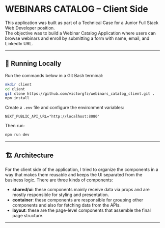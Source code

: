 # WEBINARS CATALOG – Client Side

This application was built as part of a Technical Case for a Junior Full Stack Web Developer position.  
The objective was to build a Webinar Catalog Application where users can browse webinars and enroll by submitting a form with name, email, and LinkedIn URL.

---

## 🚀 Running Locally

Run the commands below in a Git Bash terminal:

```bash
mkdir client
cd client
git clone https://github.com/victorgfz/webinars_catalog_client.git .
npm install
```

Create a `.env` file and configure the environment variables:

```
NEXT_PUBLIC_API_URL="http://localhost:8080"
```

Then run:

```bash
npm run dev
```

---

## 🏗️ Architecture

For the client side of the application, I tried to organize the components in a way that makes them reusable and keeps the UI separated from the business logic.
There are three kinds of components:

- **shared/ui**: these components mainly receive data via props and are mostly responsible for styling and presentation.
- **container**: these components are responsible for grouping other components and also for fetching data from the APIs.
- **layout**: these are the page-level components that assemble the final page structure.

---
